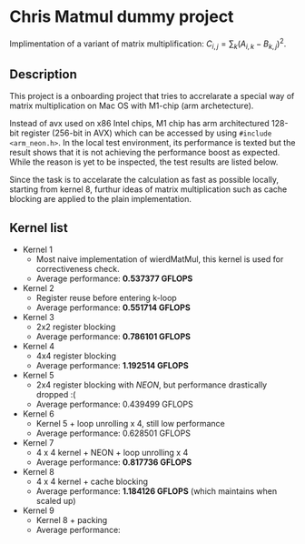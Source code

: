 # Chris Matmul dummy project

Implimentation of a variant of matrix multiplification: $C_{i,j} = \sum_k (A_{i, k} - B_{k,j})^2$.

## Description

This project is a onboarding project that tries to accrelarate a special way of matrix multiplication on Mac OS with M1-chip (arm archetecture). 

Instead of avx used on x86 Intel chips, M1 chip has arm architectured 128-bit register (256-bit in AVX) which can be accessed by using `#include <arm_neon.h>`.  In the local test environment, its performance is texted but the result shows that it is not achieving the performance boost as expected. While the reason is yet to be inspected, the test results are listed below.

Since the task is to accelarate the calculation as fast as possible locally, starting from kernel 8,  furthur ideas of matrix multiplication such as cache blocking are applied to the plain implementation.

## Kernel list

- Kernel 1
  - Most naive implementation of wierdMatMul, this kernel is used for correctiveness check.
  - Average performance: **0.537377 GFLOPS**
- Kernel 2
  - Register reuse before entering k-loop
  - Average performance: **0.551714 GFLOPS**
- Kernel 3
  - 2x2 register blocking
  - Average performance: **0.786101 GFLOPS**
- Kernel 4
  - 4x4 register blocking
  - Average performance: **1.192514 GFLOPS**
- Kernel 5
  - 2x4 register blocking with *NEON*,  but performance drastically dropped :(
  - Average performance: 0.439499 GFLOPS
- Kernel 6
  - Kernel 5 + loop unrolling x 4, still low performance
  - Average performance: 0.628501 GFLOPS
- Kernel 7
  - 4 x 4 kernel + NEON + loop unrolling x 4
  - Average performance: **0.817736 GFLOPS**
- Kernel 8
  - 4 x 4 kernel + cache blocking 
  - Average performance: **1.184126 GFLOPS** (which maintains when scaled up)
- Kernel 9
  - Kernel 8 + packing
  - Average performance:
